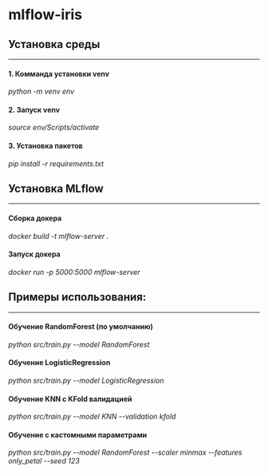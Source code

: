 # mlflow-iris

## Установка среды
---
#### 1. Комманда установки venv
_python -m venv env_
#### 2. Запуск venv
_source env/Scripts/activate_
#### 3. Установка пакетов
_pip install -r requirements.txt_

## Установка MLflow
---
#### Сборка докера
_docker build -t mlflow-server ._
#### Запуск докера
_docker run -p 5000:5000  mlflow-server_

## Примеры использования:
---
#### Обучение RandomForest (по умолчанию)
_python src/train.py --model RandomForest_
#### Обучение LogisticRegression
_python src/train.py --model LogisticRegression_
#### Обучение KNN с KFold валидацией
_python src/train.py --model KNN --validation kfold_
#### Обучение с кастомными параметрами
_python src/train.py --model RandomForest --scaler minmax --features only_petal --seed 123_